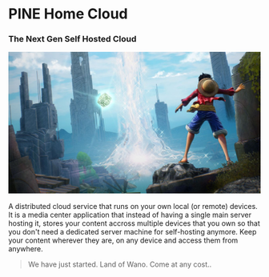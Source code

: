 # PINE Home Cloud

### The Next Gen Self Hosted Cloud

![Not One Piece, many pieces](img/op_1.jpg)

A distributed cloud service that runs on your own local (or remote) devices. It is a media center application that instead of having a single main server hosting it, stores your content accross multiple devices that you own so that you don't need a dedicated server machine for self-hosting anymore.
Keep your content wherever they are, on any device and access them from anywhere.

> We have just started. Land of Wano. Come at any cost..
